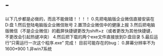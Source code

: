 # -
以下几步都是必做的，而且不能做错！！！！
0.先把电脑版企业微信直接安装在D:盘
1.然后登陆电脑版企业微信账号
2.置顶企业微信中的健康上报
3.然后把电脑版微信（不是企业微信）的截屏快捷键更改为shift+z（或者更改为其他快捷键，不更改会引起热键冲突）
4.然后把下载的两个exe文件直接放到D:盘目录
5.最后运行“只需运行一次这个程序.exe”
 完成！
目前可能存在的bug：
0.屏幕分辨率不为1600*900
1.非win7系统
